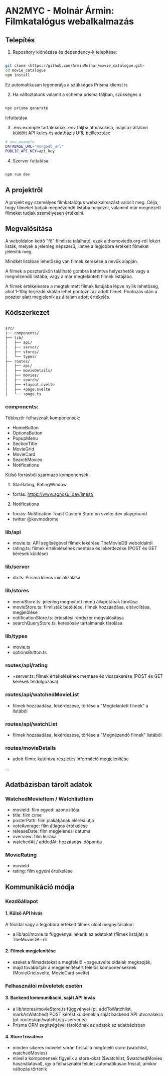 # AN2MYC - Molnár Ármin: Filmkatalógus webalkalmazás



## Telepítés

1. Repository klónózása és dependency-k telepítése:

```bash

git clone <https://github.com/ArminMolnar/movie_catalogue.git>
cd movie_catalogue
npm install
```
Ez automatikusan legenerálja a szükséges Prisma klienst is

2. Ha változtatunk valamit a schema.prisma fáljban, szükséges a 

```bash

npx prisma generate
```
lefuttatása.

3. .env.example tartalmának .env fáljba átmásolása, majd az általam küldött API kulcs és adatbázis URL beillesztése
```bash
# env.example
DATABASE_URL="mongodb_url"
PUBLIC_API_KEY=api_key
```

4. Szerver futtatása:
```bash

npm run dev
```

## A projektről
A projekt egy személyes filmkatalógus webalkalmazást valósít meg.
Célja, hogy filmeket tudjak megnézendő listába helyezni, valamint már megnézett filmeket tudjak személyesen értékelni.

## Megvalósítása
A weboldalon kettő "fő" filmlista található, ezek a themoviedb.org-ról lekért listák, melyek a jelenleg népszerű, illetve a legjobbra értékelt filmeket jelenítik meg.

Mindkét listában lehetőség van filmek keresése a nevük alapján.

A filmek a poszterükön található gombra kattintva helyezhetők vagy a megnézendő listába, vagy a már megtekintett filmek listájába.

A filmek értékelésére a megtekintett filmek listájába lépve nyílik lehetőség, ahol 1-10ig terjezdő skálán lehet pontozni az adott filmet.
Pontozás után a poszter alatt megjelenik az általam adott értékelés.

## Kódszerkezet

```bash

src/
├── components/
├── lib/
│   ├── api/
│   ├── server/
│   ├── stores/
│   └── types/
├── routes/
│   ├── api/
│   ├── movieDetails/
│   ├── movies/
│   ├── search/
│   ├── +layout.svelte
│   ├── +page.svelte
│   └── +page.ts
```

### components:
Többször felhasznált komponensek:
 - HomeButton
 - OptionsButton
 - PopupMenu
 - SectionTitle
 - MovieGrid
 - MovieCard
 - SearchMovies
 - Notifications

Külső forrásból származó komponensek:
  1. StarRating, RatingWindow
-  forrás: https://www.agnosui.dev/latest/
2. Notifications
- forrás: Notification Toast Custom Store on svelte.dev playground
- twitter @kevmodrome

### lib/api
- movie.ts: API segítségével filmek lekérése TheMovieDB weboldalról
- rating.ts: filmek értékelésének mentése és lekérdezése (POST és GET kérések küldése)

### lib/server
- db.ts: Prisma kliens inicializálása

### lib/stores
- menuStore.ts: jelenleg megnyitott menü állapotának tárolása
- movieStore.ts: filmlisták betöltése, filmek hozzáadása, eltávolítása, megjelölése
- notificationStore.ts: értesítési rendszer megvalósítása
- searchQueryStore.ts: keresősáv tartalmának tárolása

### lib/types
- movie.ts
- optionsButton.ts

### routes/api/rating
- +server.ts: filmek értékelésének mentése és visszakérése (POST és GET kérések feldolgozása)

### routes/api/watchedMovieList
- filmek hozzáadása, lekérdezése, törlése a "Megtekintett filmek" a listából

### routes/api/watchList
- filmek hozzáadása, lekérdezése, törlése a "Megnézendő filmek" listából

### routes/movieDetails
- adott filmre kattintva részletes információ megjelenítése

...

## Adatbázisban tárolt adatok

### WatchedMovieItem / WatchlistItem
- movieId: film egyedi azonosítója
- title: film címe
- posterPath: film plakátjának elérési útja
- voteAverage: film átlagos értékelése
- releaseDate: film megjelenési dátuma
- overview: film leírása
- watchedAt / addedAt: hozzáadás időpontja

### MovieRating
- movieId
- rating: film egyéni értékelése

## Kommunikáció módja

### Kezdőállapot
#### 1. Külső API hívás
A főoldal vagy a legjobbra értékelt filmek oldal megnyitásakor:
- a lib/api/movie.ts függvényei lekérik az adatokat (filmek listáját) a TheMovieDB-ről 


#### 2. Filmek megjelenítése
- ezeket a filmadatokat a megfelelő +page.svelte oldalak megkapják,
- majd továbbítják a megjelenítésért felelős komponenseknek (MovieGrid.svelte, MovieCard.svelte)

### Felhasználói műveletek esetén
#### 3. Backend kommunikáció, saját API hívás
- a lib/stores/movieStore.ts függvényei (pl. addToWatchlist, markAsWatched) POST kérést küldenek a saját backend API útvonalakra (pl. routes/api/watchList/+server.ts)
- Prisma ORM segítségével tárolódnak az adatok az adatbázisban

#### 4. Store frissítése
- minden sikeres művelet során frissül a megfelelő store (watchlist, watchedMovies)
- mivel a komponensek figyelik a store-okat (\$watchlist, \$watchedMovies használatával), így a felhasználói felület automatikusan frissül, amikor változás történik


